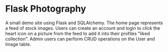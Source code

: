 # Flask Photography

A small demo site using Flask and SQLAlchemy. The home page represents a feed of stock images. Users can create an account and login to click the heart icon on a picture from the feed to add it into their profiles "liked collection". Admin users can perform CRUD operations on the User and Image table.